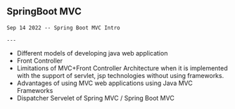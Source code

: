 ## SpringBoot MVC

    Sep 14 2022 -- Spring Boot MVC Intro

    ---

* Different models of developing java web application
* Front Controller
* Limitations of MVC+Front Controller Architecture when it is implemented with the support of servlet, jsp technologies without using       frameworks.
* Advantages of using MVC web applications using Java MVC Frameworks
* Dispatcher Servelet of Spring MVC / Spring Boot MVC




